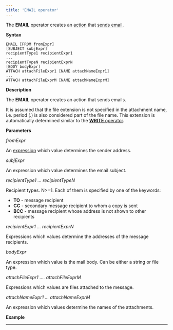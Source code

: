 ```yaml
---
title: 'EMAIL operator'
---
```


The **EMAIL** operator creates an [action](Actions.md) that [sends email](Send_mail_EMAIL_.md).

**Syntax**

    EMAIL [FROM fromExpr] 
    [SUBJECT subjExpr]
    recipientType1 recipientExpr1
    ...
    recipientTypeN recipientExprN
    [BODY bodyExpr]
    ATTACH attachFileExpr1 [NAME attachNameExpr1]
    ...
    ATTACH attachFileExprM [NAME attachNameExprM]

**Description**

The **EMAIL** operator creates an action that sends emails. 

It is assumed that the file extension is not specified in the attachment name, i.e. period (.) is also considered part of the file name. This extension is automatically determined similar to the [**WRITE** operator](WRITE-operator_34439654.html#WRITEoperator-extension).

**Parameters**

*fromExpr*

An [expression](Expression.md) which value determines the sender address. 

*subjExpr*

An expression which value determines the email subject.

*recipientType1 ... recipientTypeN*

Recipient types. N>=1. Each of them is specified by one of the keywords:

-   **TO** - message recipient
-   **СС** - secondary message recipient to whom a copy is sent
-   **BCC** - message recipient whose address is not shown to other recipients

*recipientExpr1 ... recipientExprN*

Expressions which values determine the addresses of the message recipients.

*bodyExpr*

An expression which value is the mail body. Can be either a string or file type.

*attachFileExpr1 .... *attachFileExprM**

Expressions which values are files attached to the message.

*attachNameExpr1 ... *attachNameExprM**

An expression which values determine the names of the attachments.

**Example**

********************************


